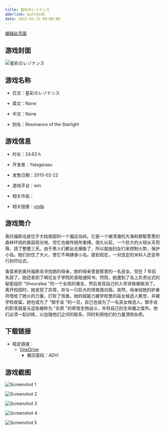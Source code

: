 ```yaml
---
title: 星彩のレゾナンス
abbrlink: ba7c91d6
date: 2013-02-22 00:00:00
---
```

[编辑此页面](https://github.com/ACG-3/ADV3-source/blob/main/source/_posts/games/%E6%98%9F%E5%BD%A9%E3%81%AE%E3%83%AC%E3%82%BE%E3%83%8A%E3%83%B3%E3%82%B9.md)

## 游戏封面

![星彩のレゾナンス](https://pan.timero.xyz/d/onedrive/img_lib_001/%E6%98%9F%E5%BD%A9%E3%81%AE%E3%83%AC%E3%82%BE%E3%83%8A%E3%83%B3%E3%82%B9_cover.avif)


## 游戏名称

- 日文：星彩のレゾナンス
- 英文：None
- 中文：None

- 别名：Resonance of the Starlight


## 游戏信息

- 时长：24.63 h
- 开发者：Yatagarasu
- 发售日期：2013-02-22
- 游戏平台：win
- 相关作品：

- 相关链接：[vndb](https://vndb.org/v10613)


## 游戏简介

奥托福斯岛是位于大陆南部的一个偏远岛屿。它是一个被清澈的大海和郁郁葱葱的森林环绕的美丽观光地，但它也被传统所束缚。很久以前，一个巨大的火球从天而降，烧了整整三天。由于男人们都出去捕鱼了，所以就由妇女们来控制火势，保护小岛。她们封住了大火，使它不再肆虐小岛。直到现在，一对选定的米科人还会举行封印仪式。

香苗来到奥托福斯岛寻找她的母亲，她的母亲曾是那里的一名巫女，但在 7 年前失踪了。她还拿到了崎花女子学院的录取通知书。然而，她遭到了岛上负责仪式的秘密组织 "Shouraikai "的一个女孩的袭击，然后发现自己的入学资格被取消了。离开校园时，她发现了异常，并与一只巨大的怪兽面对面。突然，母亲给她的护身符借给了她火的力量，打败了怪兽。她的超能力被学校里的巫女候选人察觉，并被学校收留。她也成为了 "御手会 "的一员，自己也成为了一名巫女候选人。御手会的职责就是与这些被称为 "杂质 "的奇怪生物战斗，并将自己的生命置之度外。他们必须一起训练，以加强他们之间的联系，同时利用他们的力量清除杂质。




## 下载链接

- 稳定链接：
    - [OneDrive](https://pan.timero.xyz/onedrive/adv_lib_001/%E6%98%9F%E5%BD%A9%E3%81%AE%E3%83%AC%E3%82%BE%E3%83%8A%E3%83%B3%E3%82%B9)
        - 解压密码：ADV!



## 游戏截图


![Screenshot 1](https://pan.timero.xyz/d/onedrive/img_lib_001/%E6%98%9F%E5%BD%A9%E3%81%AE%E3%83%AC%E3%82%BE%E3%83%8A%E3%83%B3%E3%82%B9_Screenshot_1.avif)

![Screenshot 2](https://pan.timero.xyz/d/onedrive/img_lib_001/%E6%98%9F%E5%BD%A9%E3%81%AE%E3%83%AC%E3%82%BE%E3%83%8A%E3%83%B3%E3%82%B9_Screenshot_2.avif)

![Screenshot 3](https://pan.timero.xyz/d/onedrive/img_lib_001/%E6%98%9F%E5%BD%A9%E3%81%AE%E3%83%AC%E3%82%BE%E3%83%8A%E3%83%B3%E3%82%B9_Screenshot_3.avif)

![Screenshot 4](https://pan.timero.xyz/d/onedrive/img_lib_001/%E6%98%9F%E5%BD%A9%E3%81%AE%E3%83%AC%E3%82%BE%E3%83%8A%E3%83%B3%E3%82%B9_Screenshot_4.avif)

![Screenshot 5](https://pan.timero.xyz/d/onedrive/img_lib_001/%E6%98%9F%E5%BD%A9%E3%81%AE%E3%83%AC%E3%82%BE%E3%83%8A%E3%83%B3%E3%82%B9_Screenshot_5.avif)

